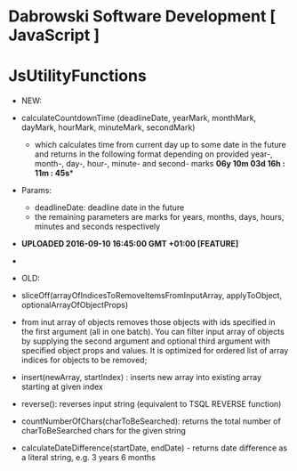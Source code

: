 # Dabrowski Software Development [ JavaScript ] 
# JsUtilityFunctions

- NEW:
 - calculateCountdownTime (deadlineDate, yearMark, monthMark, dayMark, hourMark, minuteMark, secondMark)
   - which calculates time from current day up to some date in the future and returns in the following format depending on provided year-, month-, day-, hour-, minute- and second- marks
    <strong>06y 10m 03d 16h : 11m : 45s</strong>*
 - Params:
   - deadlineDate: deadline date in the future
    - the remaining parameters are marks for years, months, days, hours, minutes and seconds respectively
 - <strong>UPLOADED 2016-09-10 16:45:00 GMT +01:00 [FEATURE]</strong>
 - 
- OLD:
 - sliceOff(arrayOfIndicesToRemoveItemsFromInputArray, applyToObject, optionalArrayOfObjectProps)
  - from inut array of objects removes those objects with ids specified in the first argument (all in one batch). You can filter input array of objects by supplying the second argument and optional third argument with specified object props and values. It is optimized for ordered list of array indices for objects to be removed;
 - insert(newArray, startIndex) : inserts new array into existing array starting at given index

 - reverse(): reverses input string (equivalent to TSQL REVERSE function)

 - countNumberOfChars(charToBeSearched): returns the total number of charToBeSearched chars for the given string

 - calculateDateDifference(startDate, endDate) - returns date difference as a literal string, e.g.  3 years 6 months
